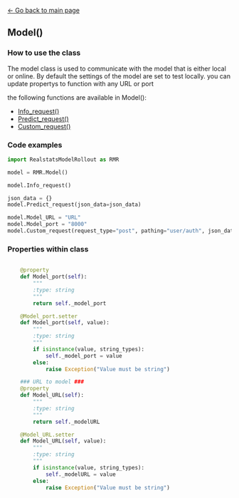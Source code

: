 [<- Go back to main page](../index)

## Model()

### How to use the class
The model class is used to communicate with the model that is either local or online. By default the settings of the model are set to test locally. you can update propertys to function with any URL or port

the following functions are available in Model():
* [Info_request()](./functions/model_info_request.md)
* [Predict_request()](./functions/model_predict_request.md)
* [Custom_request()](./functions/model_custom_request.md)

### Code examples
``` python
import RealstatsModelRollout as RMR

model = RMR.Model()

model.Info_request()

json_data = {}
model.Predict_request(json_data=json_data)

model.Model_URL = "URL"
model.Model_port = "8000"
model.Custom_request(request_type="post", pathing="user/auth", json_data='Development')

```


### Properties within class
``` python

    @property
    def Model_port(self):
        """
        :type: string
        """
        return self._model_port

    @Model_port.setter
    def Model_port(self, value):
        """
        :type: string
        """
        if isinstance(value, string_types):
            self._model_port = value
        else:
            raise Exception("Value must be string")

    ### URL to model ###
    @property
    def Model_URL(self):
        """
        :type: string
        """
        return self._modelURL

    @Model_URL.setter
    def Model_URL(self, value):
        """
        :type: string
        """
        if isinstance(value, string_types):
            self._modelURL = value
        else:
            raise Exception("Value must be string")

```